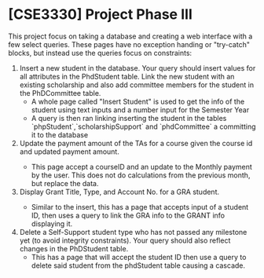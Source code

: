 ﻿<h1>[CSE3330] Project Phase III</h1>
<body><p>This project focus on taking a database and creating a web
interface with a few select queries. These pages have no exception
handing or "try-catch" blocks, but instead use the queries focus on
constraints:</p>
<ol>
<li> Insert a new student in the database. Your query should insert 
values for all attributes in the PhdStudent table. Link the new 
student with an existing scholarship and also add committee 
members for the student in the PhDCommittee table.<ul> 
<li>A whole page called "Insert Student" is used to get the info of
the student using text inputs and a number input for the Semester Year</li>
<li> A query is then ran linking inserting the student in the tables
`phpStudent`,`scholarshipSupport` and `phdCommittee` a committing it to
the database</li>
</ul></li>

<li>Update the payment amount of the TAs for a course given the 
course id and updated payment amount. </li><ul>
<li>This page accept a courseID and an update to the Monthly payment by the user.
This does not do calculations from the previous month, but replace the data.</li></ul>
<li>Display Grant Title, Type, and Account No. for a GRA student.</li><ul>
<li> Similar to the insert, this has a page that accepts input of a student ID,
then uses a query to link the GRA info to the GRANT info displaying it.</li>
</ul>
<li> 
Delete a Self-Support student type who has not passed any 
milestone yet (to avoid integrity constraints). Your query 
should also reflect changes in the PhDStudent table.<ul>
<li>This has a page that will accept the student ID then use a query to delete
said student from the phdStudent table causing a cascade.</li>
</ul>
</li>
</ol>
</body>

